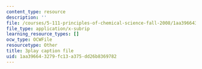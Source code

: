 ```yaml
---
content_type: resource
description: ''
file: /courses/5-111-principles-of-chemical-science-fall-2008/1aa396643279fc13a375dd26b8369782_XxvD0Yh9qCM.srt
file_type: application/x-subrip
learning_resource_types: []
ocw_type: OCWFile
resourcetype: Other
title: 3play caption file
uid: 1aa39664-3279-fc13-a375-dd26b8369782
---
```

